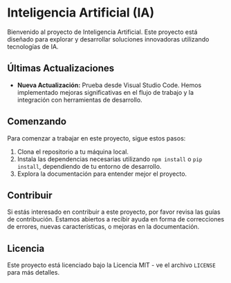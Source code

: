 # Inteligencia Artificial (IA)

Bienvenido al proyecto de Inteligencia Artificial. Este proyecto está diseñado para explorar y desarrollar soluciones innovadoras utilizando tecnologías de IA.

## Últimas Actualizaciones

- **Nueva Actualización:** Prueba desde Visual Studio Code. Hemos implementado mejoras significativas en el flujo de trabajo y la integración con herramientas de desarrollo.

## Comenzando

Para comenzar a trabajar en este proyecto, sigue estos pasos:

1. Clona el repositorio a tu máquina local.
2. Instala las dependencias necesarias utilizando `npm install` o `pip install`, dependiendo de tu entorno de desarrollo.
3. Explora la documentación para entender mejor el proyecto.

## Contribuir

Si estás interesado en contribuir a este proyecto, por favor revisa las guías de contribución. Estamos abiertos a recibir ayuda en forma de correcciones de errores, nuevas características, o mejoras en la documentación.

## Licencia

Este proyecto está licenciado bajo la Licencia MIT - ve el archivo `LICENSE` para más detalles.